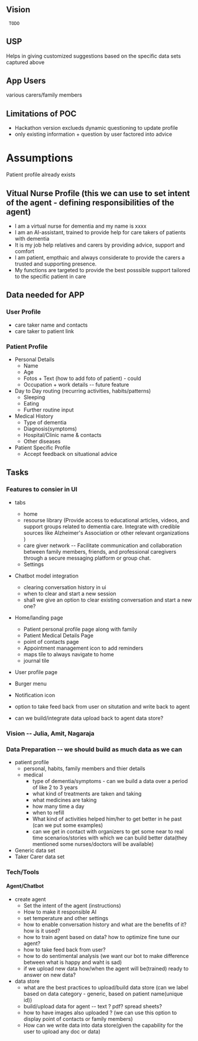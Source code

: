 ## Vision              
     TODO 
## USP                 
  Helps in giving customized suggestions based on the specific data sets captured above
## App Users           
various carers/family members
## Limitations of POC  
- Hackathon version exclueds dynamic questioning to update profile 
- only existing information + question by user factored into advice
# Assumptions        
 Patient profile already exists

## Vitual Nurse Profile (this we can use to set intent of the agent - defining responsibilities of the agent)
- I am a virtual nurse for dementia and my name is xxxx
- I am an AI-assistant, trained to provide help for care takers of patients with dementia
- It is my job help relatives and carers by providing advice, support and comfort
- I am patient, empthaic and always considerate to provide the carers a trusted and supporting presence.
- My functions are targeted to provide the best posssible support tailored to the specific patient in care

## Data needed for APP 

### User Profile 
- care taker name and contacts
- care taker to patient link
### Patient Profile
- Personal Details 
  - Name
  - Age
  - Fotos + Text (how to add foto of patient) - could
  - Occupation + work details -- future feature
- Day to Day routing (recurring activities, habits/patterns) 
  - Sleeping
  - Eating
  - Further routine input
- Medical History
  - Type of dementia
  - Diagnosis(symptoms)
  - Hospital/Clinic name & contacts
  - Other diseases
- Patient Specific Profile
  - Accept feedback on situational advice

## Tasks
### Features to consier in UI
- tabs
  - home
  - resourse library (Provide access to educational articles, videos, and support groups related to dementia care. Integrate with credible sources like Alzheimer's Association or other relevant        organizations )
  - care giver network -- Facilitate communication and collaboration between family members, friends, and professional caregivers through a secure messaging platform or group chat.
  - Settings 
- Chatbot model integration
  - clearing conversation history in ui
  - when to clear and start a new session
  - shall we give an option to clear existing conversation and start a new one? 
- Home/landing page 
  - Patient personal profile page along with family
  - Patient Medical Details Page
  - point of contacts page
  - Appointment management icon to add reminders
  - maps tile to always navigate to home
  - journal tile
- User profile page
- Burger menu
- Notification icon

- option to take feed back from user on situtation and write back to agent
- can we build/integrate data upload back to agent data store?
### Vision  -- Julia, Amit, Nagaraja
### Data Preparation -- we should build as much data as we can
  - patient profile
    - personal, habits, family members  and thier details
    - medical
      - type of dementia/symptoms - can we build a data over a period of like 2 to 3 years
      - what kind of treatments are taken and taking
      - what medicines are taking
      - how many time a day
      - when to refill
      - What kind of activities helped him/her to get better in he past (can we put some examples)
      - can we get in contact with organizers to get some near to real time scenarios/stories with which we can build better data(they mentioned some nurses/doctors will be available)
  - Generic data set
  - Taker Carer data set
### Tech/Tools
#### Agent/Chatbot
- create agent
  - Set the intent of the agent (instructions)
  - How to make it responsible AI
  - set temperature and other settings
  - how to enable conversation history and what are the benefits of it? how is it used?
  - how to train agent based on data?  how to optimize fine tune our agent?
  - how to take feed back from user?
  - how to do sentimental analysis (we want our bot to make difference between what is happy and waht is sad)
  - if we upload new data how/when the agent will be(trained) ready to answer on new data?
- data store
  - what are the best practices to upload/build data store (can we label based on data category - generic, based on patient name(unique id))
  - build/upload data for agent -- text ? pdf? spread sheets?
  - how to have images also uploaded ? (we can use this option to display point of contacts or family members)
  - How can we write data into data store(given the capability for the user to upload any doc or data) 

    

